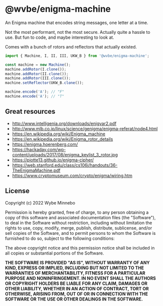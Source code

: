 # @wvbe/enigma-machine

An Enigma machine that encodes string messages, one letter at a time.

Not the most performant, not the most secure. Actually quite a hassle to use. But fun to code,
and maybe interesting to look at.

Comes with a bunch of rotors and reflectors that actually existed.

```ts
import { Machine, I, II, III, UKW_B } from '@wvbe/enigma-machine';

const machine = new Machine();
machine.addRotor(I.clone());
machine.addRotor(II.clone());
machine.addRotor(III.clone());
machine.setReflector(UKW_B.clone());

machine.encode('A'); // "F"
machine.encode('A'); // "T"
```

## Great resources

-   http://www.intelligenia.org/downloads/enigvar2.pdf
-   http://www.mlb.co.jp/linux/science/genigma/enigma-referat/node4.html
-   https://en.wikipedia.org/wiki/Enigma_machine
-   https://en.wikipedia.org/wiki/Enigma_rotor_details
-   https://enigma.hoerenberg.com/
-   https://hackaday.com/wp-content/uploads/2017/08/enigma_keylist_3_rotor.jpg
-   https://piotte13.github.io/enigma-cipher/
-   https://web.stanford.edu/class/cs106j/handouts/36-TheEnigmaMachine.pdf
-   https://www.cryptomuseum.com/crypto/enigma/wiring.htm

## License

Copyright (c) 2022 Wybe Minnebo

Permission is hereby granted, free of charge, to any person obtaining a copy of this software and associated
documentation files (the "Software"), to deal in the Software without restriction, including without limitation the
rights to use, copy, modify, merge, publish, distribute, sublicense, and/or sell copies of the Software, and to permit
persons to whom the Software is furnished to do so, subject to the following conditions:

The above copyright notice and this permission notice shall be included in all copies or substantial portions of the
Software.

**THE SOFTWARE IS PROVIDED "AS IS", WITHOUT WARRANTY OF ANY KIND, EXPRESS OR IMPLIED, INCLUDING BUT NOT LIMITED TO THE
WARRANTIES OF MERCHANTABILITY, FITNESS FOR A PARTICULAR PURPOSE AND NONINFRINGEMENT. IN NO EVENT SHALL THE AUTHORS OR
COPYRIGHT HOLDERS BE LIABLE FOR ANY CLAIM, DAMAGES OR OTHER LIABILITY, WHETHER IN AN ACTION OF CONTRACT, TORT OR
OTHERWISE, ARISING FROM, OUT OF OR IN CONNECTION WITH THE SOFTWARE OR THE USE OR OTHER DEALINGS IN THE SOFTWARE.**